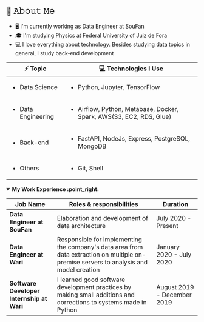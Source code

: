 ## :book: 𝙰𝚋𝚘𝚞𝚝 𝙼𝚎
- 🖥 I'm currently working as Data Engineer at SouFan
- 🎓 I'm studying Physics at Federal University of Juiz de Fora
- 💻 I love everything about technology. Besides studying data topics in general, I study back-end development

 | ⚡ Topic |  :computer: Technologies I Use |
 | ----- | ----- |
 | <ul><li>Data Science</li></ul>      |  <ul><li>Python, Jupyter, TensorFlow </li></ul>|
 | <ul><li>Data Engineering</li></ul>  |  <ul><li>Airflow, Python, Metabase, Docker, Spark, AWS(S3, EC2, RDS, Glue) </li></ul>|
 | <ul><li>Back-end</li></ul>          |  <ul><li>FastAPI, NodeJs, Express, PostgreSQL, MongoDB</li></ul>|  
 | <ul><li>Others</li></ul>            |  <ul><li>Git, Shell</li></ul>|
 
 <details open>
<summary><b> My Work Experience :point_right: </b></summary>
<table>
  <thead>
    <tr>
      <th>Job Name</th>
      <th>Roles & responsibilities</th>
      <th>Duration</th>
    </tr>
  </thead>
  <tbody>
   <tr>
      <td><b>Data Engineer at SouFan</b></td>
      <td>Elaboration and development of data architecture</td>
      <td>July 2020 - Present</td>
   </tr>
   <tr>
      <td><b>Data Engineer at Wari</b></td>
      <td>Responsible for implementing the company's data area from data extraction on multiple on-premise servers to analysis and model creation</td>
      <td>January 2020 - July 2020</td>
      </tr>
   <tr>
      <td><b>Software Developer Internship at Wari</b></td>
      <td>I learned good software development practices by making small additions and corrections to systems made in Python</td>
      <td>August 2019 - December 2019</td>
   </tr>
  </tbody>
</table>
</details>
